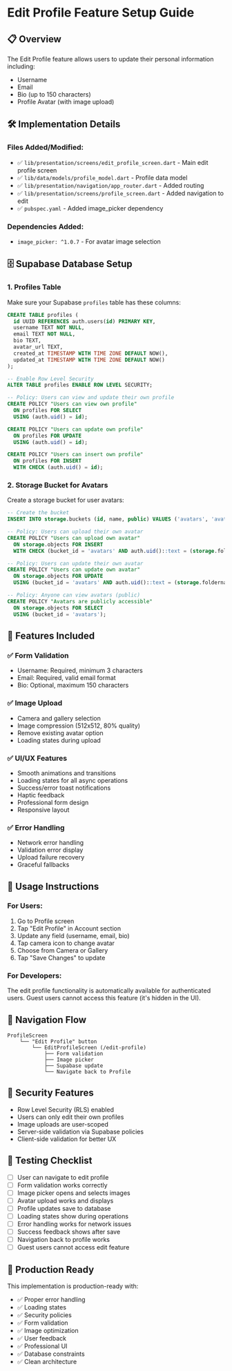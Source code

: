 # Edit Profile Feature Setup Guide

## 📋 Overview

The Edit Profile feature allows users to update their personal information including:
- Username
- Email
- Bio (up to 150 characters)
- Profile Avatar (with image upload)

## 🛠 Implementation Details

### Files Added/Modified:
- ✅ `lib/presentation/screens/edit_profile_screen.dart` - Main edit profile screen
- ✅ `lib/data/models/profile_model.dart` - Profile data model
- ✅ `lib/presentation/navigation/app_router.dart` - Added routing
- ✅ `lib/presentation/screens/profile_screen.dart` - Added navigation to edit
- ✅ `pubspec.yaml` - Added image_picker dependency

### Dependencies Added:
- `image_picker: ^1.0.7` - For avatar image selection

## 🗄 Supabase Database Setup

### 1. Profiles Table
Make sure your Supabase `profiles` table has these columns:

```sql
CREATE TABLE profiles (
  id UUID REFERENCES auth.users(id) PRIMARY KEY,
  username TEXT NOT NULL,
  email TEXT NOT NULL,
  bio TEXT,
  avatar_url TEXT,
  created_at TIMESTAMP WITH TIME ZONE DEFAULT NOW(),
  updated_at TIMESTAMP WITH TIME ZONE DEFAULT NOW()
);

-- Enable Row Level Security
ALTER TABLE profiles ENABLE ROW LEVEL SECURITY;

-- Policy: Users can view and update their own profile
CREATE POLICY "Users can view own profile" 
  ON profiles FOR SELECT 
  USING (auth.uid() = id);

CREATE POLICY "Users can update own profile" 
  ON profiles FOR UPDATE 
  USING (auth.uid() = id);

CREATE POLICY "Users can insert own profile" 
  ON profiles FOR INSERT 
  WITH CHECK (auth.uid() = id);
```

### 2. Storage Bucket for Avatars
Create a storage bucket for user avatars:

```sql
-- Create the bucket
INSERT INTO storage.buckets (id, name, public) VALUES ('avatars', 'avatars', true);

-- Policy: Users can upload their own avatar
CREATE POLICY "Users can upload own avatar" 
  ON storage.objects FOR INSERT 
  WITH CHECK (bucket_id = 'avatars' AND auth.uid()::text = (storage.foldername(name))[1]);

-- Policy: Users can update their own avatar
CREATE POLICY "Users can update own avatar" 
  ON storage.objects FOR UPDATE 
  USING (bucket_id = 'avatars' AND auth.uid()::text = (storage.foldername(name))[1]);

-- Policy: Anyone can view avatars (public)
CREATE POLICY "Avatars are publicly accessible" 
  ON storage.objects FOR SELECT 
  USING (bucket_id = 'avatars');
```

## 🎯 Features Included

### ✅ Form Validation
- Username: Required, minimum 3 characters
- Email: Required, valid email format
- Bio: Optional, maximum 150 characters

### ✅ Image Upload
- Camera and gallery selection
- Image compression (512x512, 80% quality)
- Remove existing avatar option
- Loading states during upload

### ✅ UI/UX Features
- Smooth animations and transitions
- Loading states for all async operations
- Success/error toast notifications
- Haptic feedback
- Professional form design
- Responsive layout

### ✅ Error Handling
- Network error handling
- Validation error display
- Upload failure recovery
- Graceful fallbacks

## 🔧 Usage Instructions

### For Users:
1. Go to Profile screen
2. Tap "Edit Profile" in Account section
3. Update any field (username, email, bio)
4. Tap camera icon to change avatar
5. Choose from Camera or Gallery
6. Tap "Save Changes" to update

### For Developers:
The edit profile functionality is automatically available for authenticated users. Guest users cannot access this feature (it's hidden in the UI).

## 📱 Navigation Flow

```
ProfileScreen 
    └── "Edit Profile" button
        └── EditProfileScreen (/edit-profile)
            ├── Form validation
            ├── Image picker
            ├── Supabase update
            └── Navigate back to Profile
```

## 🔐 Security Features

- Row Level Security (RLS) enabled
- Users can only edit their own profiles
- Image uploads are user-scoped
- Server-side validation via Supabase policies
- Client-side validation for better UX

## 🧪 Testing Checklist

- [ ] User can navigate to edit profile
- [ ] Form validation works correctly
- [ ] Image picker opens and selects images
- [ ] Avatar upload works and displays
- [ ] Profile updates save to database
- [ ] Loading states show during operations
- [ ] Error handling works for network issues
- [ ] Success feedback shows after save
- [ ] Navigation back to profile works
- [ ] Guest users cannot access edit feature

## 🚀 Production Ready

This implementation is production-ready with:
- ✅ Proper error handling
- ✅ Loading states
- ✅ Security policies
- ✅ Form validation
- ✅ Image optimization
- ✅ User feedback
- ✅ Professional UI
- ✅ Database constraints
- ✅ Clean architecture 